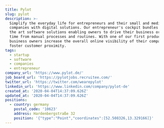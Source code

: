 ```yaml
---
title: Pylot
slug: pylot
description: >-
  Simplify the everyday life for entrepreneurs and their small and medium-sized
  companies with digital solutions. Our entrepreneur's cockpit bundles state of
  the art software solutions enabling owners to drive their business or to save
  time from manual processes and routines. With one of our first product
  business owners increase the overall online visibility of their company and
  foster customer proximity.
tags:
  - startup
  - software
  - companies
  - entrepreneur
company_url: 'https://www.pylot.de/'
job_board_url: 'https://pylotjobs.recruitee.com/'
twitter_url: 'https://twitter.com/wearepylot'
linkedin_url: 'https://www.linkedin.com/company/pylot-de'
created_at: '2020-04-04T14:37:09.626Z'
updated_at: '2020-04-04T14:37:09.626Z'
positions:
  - country: germany
    postal_code: '10623'
    address: Hardenbergstraße 32
    position: '{"type":"Point","coordinates":[52.508326,13.329166]}'
---
```


